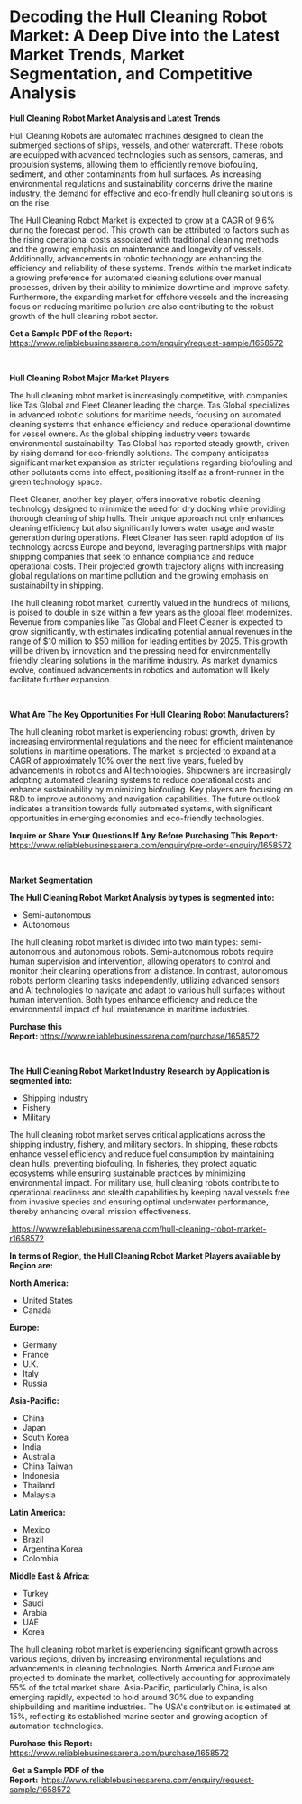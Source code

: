 <p><h1>Decoding the Hull Cleaning Robot Market: A Deep Dive into the Latest Market Trends, Market Segmentation, and Competitive Analysis</h1></p><p><strong>Hull Cleaning Robot Market Analysis and Latest Trends</strong></p>
<p><p>Hull Cleaning Robots are automated machines designed to clean the submerged sections of ships, vessels, and other watercraft. These robots are equipped with advanced technologies such as sensors, cameras, and propulsion systems, allowing them to efficiently remove biofouling, sediment, and other contaminants from hull surfaces. As increasing environmental regulations and sustainability concerns drive the marine industry, the demand for effective and eco-friendly hull cleaning solutions is on the rise. </p><p>The Hull Cleaning Robot Market is expected to grow at a CAGR of 9.6% during the forecast period. This growth can be attributed to factors such as the rising operational costs associated with traditional cleaning methods and the growing emphasis on maintenance and longevity of vessels. Additionally, advancements in robotic technology are enhancing the efficiency and reliability of these systems. Trends within the market indicate a growing preference for automated cleaning solutions over manual processes, driven by their ability to minimize downtime and improve safety. Furthermore, the expanding market for offshore vessels and the increasing focus on reducing maritime pollution are also contributing to the robust growth of the hull cleaning robot sector.</p></p>
<p><strong>Get a Sample PDF of the Report:&nbsp;</strong> <a href="https://www.reliablebusinessarena.com/enquiry/request-sample/1658572?utm_campaign=3257&utm_medium=2&utm_source=Github&utm_content=ia&utm_term=16042025&utm_id=hull-cleaning-robot">https://www.reliablebusinessarena.com/enquiry/request-sample/1658572</a></p>
<p>&nbsp;</p>
<p><strong>Hull Cleaning Robot Major Market Players</strong></p>
<p><p>The hull cleaning robot market is increasingly competitive, with companies like Tas Global and Fleet Cleaner leading the charge. Tas Global specializes in advanced robotic solutions for maritime needs, focusing on automated cleaning systems that enhance efficiency and reduce operational downtime for vessel owners. As the global shipping industry veers towards environmental sustainability, Tas Global has reported steady growth, driven by rising demand for eco-friendly solutions. The company anticipates significant market expansion as stricter regulations regarding biofouling and other pollutants come into effect, positioning itself as a front-runner in the green technology space.</p><p>Fleet Cleaner, another key player, offers innovative robotic cleaning technology designed to minimize the need for dry docking while providing thorough cleaning of ship hulls. Their unique approach not only enhances cleaning efficiency but also significantly lowers water usage and waste generation during operations. Fleet Cleaner has seen rapid adoption of its technology across Europe and beyond, leveraging partnerships with major shipping companies that seek to enhance compliance and reduce operational costs. Their projected growth trajectory aligns with increasing global regulations on maritime pollution and the growing emphasis on sustainability in shipping.</p><p>The hull cleaning robot market, currently valued in the hundreds of millions, is poised to double in size within a few years as the global fleet modernizes. Revenue from companies like Tas Global and Fleet Cleaner is expected to grow significantly, with estimates indicating potential annual revenues in the range of $10 million to $50 million for leading entities by 2025. This growth will be driven by innovation and the pressing need for environmentally friendly cleaning solutions in the maritime industry. As market dynamics evolve, continued advancements in robotics and automation will likely facilitate further expansion.</p></p>
<p>&nbsp;</p>
<p><strong>What Are The Key Opportunities For Hull Cleaning Robot Manufacturers?</strong></p>
<p><p>The hull cleaning robot market is experiencing robust growth, driven by increasing environmental regulations and the need for efficient maintenance solutions in maritime operations. The market is projected to expand at a CAGR of approximately 10% over the next five years, fueled by advancements in robotics and AI technologies. Shipowners are increasingly adopting automated cleaning systems to reduce operational costs and enhance sustainability by minimizing biofouling. Key players are focusing on R&D to improve autonomy and navigation capabilities. The future outlook indicates a transition towards fully automated systems, with significant opportunities in emerging economies and eco-friendly technologies.</p></p>
<p><strong>Inquire or Share Your Questions If Any Before Purchasing This Report:</strong> <a href="https://www.reliablebusinessarena.com/enquiry/pre-order-enquiry/1658572?utm_campaign=3257&utm_medium=2&utm_source=Github&utm_content=ia&utm_term=16042025&utm_id=hull-cleaning-robot">https://www.reliablebusinessarena.com/enquiry/pre-order-enquiry/1658572</a></p>
<p>&nbsp;</p>
<p><strong>Market Segmentation</strong></p>
<p><strong>The Hull Cleaning Robot Market Analysis by types is segmented into:</strong></p>
<p><ul><li>Semi-autonomous</li><li>Autonomous</li></ul></p>
<p><p>The hull cleaning robot market is divided into two main types: semi-autonomous and autonomous robots. Semi-autonomous robots require human supervision and intervention, allowing operators to control and monitor their cleaning operations from a distance. In contrast, autonomous robots perform cleaning tasks independently, utilizing advanced sensors and AI technologies to navigate and adapt to various hull surfaces without human intervention. Both types enhance efficiency and reduce the environmental impact of hull maintenance in maritime industries.</p></p>
<p><strong>Purchase this Report:&nbsp;</strong><a href="https://www.reliablebusinessarena.com/purchase/1658572?utm_campaign=3257&utm_medium=2&utm_source=Github&utm_content=ia&utm_term=16042025&utm_id=hull-cleaning-robot">https://www.reliablebusinessarena.com/purchase/1658572</a></p>
<p>&nbsp;</p>
<p><strong>The Hull Cleaning Robot Market Industry Research by Application is segmented into:</strong></p>
<p><ul><li>Shipping Industry</li><li>Fishery</li><li>Military</li></ul></p>
<p><p>The hull cleaning robot market serves critical applications across the shipping industry, fishery, and military sectors. In shipping, these robots enhance vessel efficiency and reduce fuel consumption by maintaining clean hulls, preventing biofouling. In fisheries, they protect aquatic ecosystems while ensuring sustainable practices by minimizing environmental impact. For military use, hull cleaning robots contribute to operational readiness and stealth capabilities by keeping naval vessels free from invasive species and ensuring optimal underwater performance, thereby enhancing overall mission effectiveness.</p></p>
<p><a href="https://www.reliablebusinessarena.com/hull-cleaning-robot-market-r1658572?utm_campaign=3257&utm_medium=2&utm_source=Github&utm_content=ia&utm_term=16042025&utm_id=hull-cleaning-robot">&nbsp;https://www.reliablebusinessarena.com/hull-cleaning-robot-market-r1658572</a></p>
<p><strong>In terms of Region, the Hull Cleaning Robot Market Players available by Region are:</strong></p>
<p>
    <p> <strong> North America: </strong>
        <ul>
            <li>United States</li>
            <li>Canada</li>
        </ul>
        </p> 
    <p> <strong> Europe: </strong>
        <ul>
            <li>Germany</li>
            <li>France</li>
            <li>U.K.</li>
            <li>Italy</li>
            <li>Russia</li>
        </ul>
        </p> 
    <p> <strong> Asia-Pacific: </strong>
        <ul>
            <li>China</li>
            <li>Japan</li>
            <li>South Korea</li>
            <li>India</li>
            <li>Australia</li>
            <li>China Taiwan</li>
            <li>Indonesia</li>
            <li>Thailand</li>
            <li>Malaysia</li>
        </ul>
        </p> 
    <p> <strong> Latin America: </strong>
        <ul>
            <li>Mexico</li>
            <li>Brazil</li>
            <li>Argentina Korea</li>
            <li>Colombia</li>
        </ul>
        </p> 
    <p> <strong> Middle East & Africa: </strong>
        <ul>
            <li>Turkey</li>
            <li>Saudi</li>
            <li>Arabia</li>
            <li>UAE</li>
            <li>Korea</li>
        </ul>
    </p>
    </p>
<p><p>The hull cleaning robot market is experiencing significant growth across various regions, driven by increasing environmental regulations and advancements in cleaning technologies. North America and Europe are projected to dominate the market, collectively accounting for approximately 55% of the total market share. Asia-Pacific, particularly China, is also emerging rapidly, expected to hold around 30% due to expanding shipbuilding and maritime industries. The USA's contribution is estimated at 15%, reflecting its established marine sector and growing adoption of automation technologies.</p></p>
<p><strong>Purchase this Report: </strong><a href="https://www.reliablebusinessarena.com/purchase/1658572?utm_campaign=3257&utm_medium=2&utm_source=Github&utm_content=ia&utm_term=16042025&utm_id=hull-cleaning-robot">https://www.reliablebusinessarena.com/purchase/1658572</a></p>
<p>&nbsp;<strong>Get a Sample PDF of the Report:&nbsp;&nbsp;</strong><a href="https://www.reliablebusinessarena.com/enquiry/request-sample/1658572?utm_campaign=3257&utm_medium=2&utm_source=Github&utm_content=ia&utm_term=16042025&utm_id=hull-cleaning-robot">https://www.reliablebusinessarena.com/enquiry/request-sample/1658572</a></p>
<p><strong></strong></p>
<p><p></p><p></p><p></p></p>